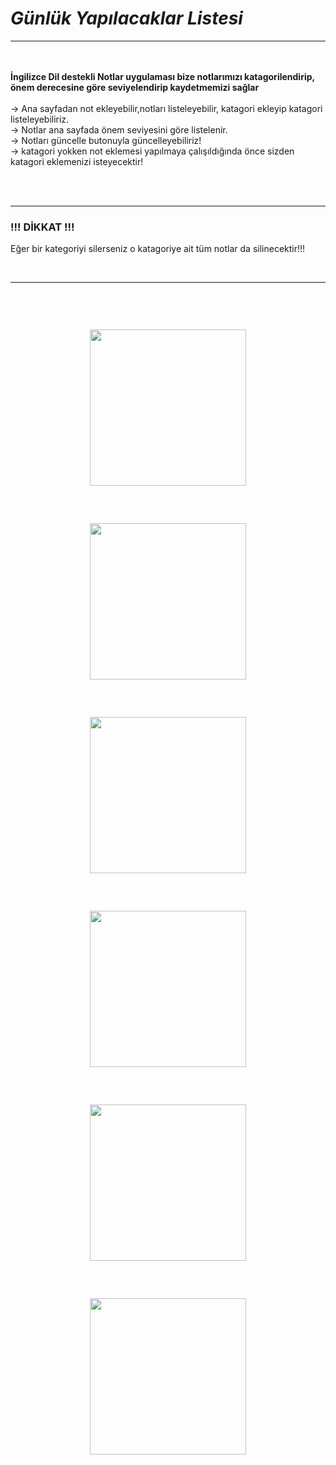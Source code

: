 
# ***Günlük Yapılacaklar Listesi***

<hr>
<br><br>
<b> İngilizce Dil destekli Notlar uygulaması bize notlarımızı katagorilendirip, önem derecesine göre seviyelendirip kaydetmemizi sağlar</b>
<br><br>
-> Ana sayfadan not ekleyebilir,notları listeleyebilir, katagori ekleyip katagori listeleyebiliriz.<br>
-> Notlar ana sayfada önem seviyesini göre listelenir.<br>
-> Notları güncelle butonuyla güncelleyebiliriz!<br>
-> katagori yokken not eklemesi yapılmaya çalışıldığında önce sizden katagori eklemenizi isteyecektir!<br>


<br><br><hr>
<h3>!!! DİKKAT !!!</h3>
Eğer bir kategoriyi silerseniz o katagoriye ait tüm notlar da silinecektir!!!

<br><hr><br>
<p align="center">
    <img src="assets/application_ui/anaSayfa_ui.jpg" style="border-radius: 30px;padding:30px " width="250"><br>
    <img src="assets/application_ui/kategoriEkle_ui.jpg" style="border-radius: 30px;padding:30px " width="250">
    <img src="assets/application_ui/notEkleSayfasi_ui.jpg" style="border-radius: 30px;padding:30px " width="250"><br>
    <img src="assets/application_ui/duzenle_ui.png" style="border-radius: 30px;padding:30px " width="250">
    <img src="assets/application_ui/kategorilerSayfasi_ui.jpg" style="border-radius: 30px;padding:30px " width="250"><br>
    <img src="assets/application_ui/dil_degistir_ui.jpg" style="border-radius: 30px;padding:30px " width="250">
   
    
</p>